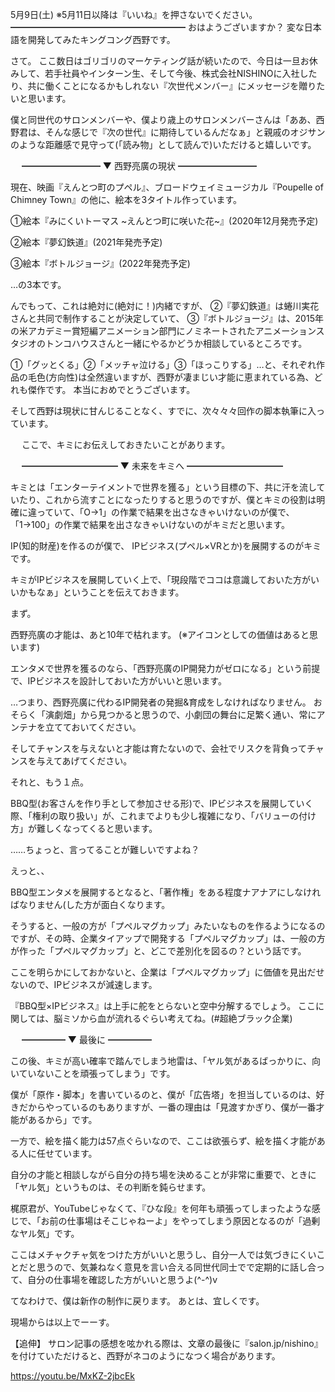 5月9日(土) ※5月11日以降は『いいね』を押さないでください。
━━━━━━━━━━━━━━━━━━━━
おはようございますか？
変な日本語を開発してみたキングコング西野です。

さて。
ここ数日はゴリゴリのマーケティング話が続いたので、今日は一旦お休みして、若手社員やインターン生、そして今後、株式会社NISHINOに入社したり、共に働くことになるかもしれない『次世代メンバー』にメッセージを贈りたいと思います。

僕と同世代のサロンメンバーや、僕より歳上のサロンメンバーさんは「ああ、西野君は、そんな感じで『次の世代』に期待しているんだなぁ」と親戚のオジサンのような距離感で見守って(「読み物」として読んで)いただけると嬉しいです。

　
━━━━━━━━━
▼ 西野亮廣の現状
━━━━━━━━━

現在、映画『えんとつ町のプペル』、ブロードウェイミュージカル『Poupelle of Chimney Town』の他に、絵本を3タイトル作っています。

①絵本『みにくいトーマス ~えんとつ町に咲いた花~』(2020年12月発売予定)

②絵本『夢幻鉄道』(2021年発売予定)

③絵本『ボトルジョージ』(2022年発売予定)

…の3本です。

んでもって、これは絶対に(絶対に！)内緒ですが、
②『夢幻鉄道』は蜷川実花さんと共同で制作することが決定していて、
③『ボトルジョージ』は、2015年の米アカデミー賞短編アニメーション部門にノミネートされたアニメーションスタジオのトンコハウスさんと一緒にやるかどうか相談しているところです。

①「グッとくる」②「メッチャ泣ける」③「ほっこりする」…と、それぞれ作品の毛色(方向性)は全然違いますが、西野が凄まじい才能に恵まれている為、どれも傑作です。
本当におめでとうございます。

そして西野は現状に甘んじることなく、すでに、次々々々回作の脚本執筆に入っています。

　
ここで、キミにお伝えしておきたいことがあります。

　
━━━━━━━━━━━
▼ 未来をキミへ
━━━━━━━━━━━

キミとは「エンターテイメントで世界を獲る」という目標の下、共に汗を流していたり、これから流すことになったりすると思うのですが、僕とキミの役割は明確に違っていて、「O→1」の作業で結果を出さなきゃいけないのが僕で、「1→100」の作業で結果を出さなきゃいけないのがキミだと思います。

IP(知的財産)を作るのが僕で、
IPビジネス(プペル×VRとか)を展開するのがキミです。

キミがIPビジネスを展開していく上で、「現段階でココは意識しておいた方がいいかもなぁ」ということを伝えておきます。

まず。

西野亮廣の才能は、あと10年で枯れます。
(※アイコンとしての価値はあると思います)

エンタメで世界を獲るのなら、「西野亮廣のIP開発力がゼロになる」という前提で、IPビジネスを設計しておいた方がいいと思います。

…つまり、西野亮廣に代わるIP開発者の発掘&育成をしなければなりません。
おそらく「演劇畑」から見つかると思うので、小劇団の舞台に足繁く通い、常にアンテナを立てておいてください。

そしてチャンスを与えないと才能は育たないので、会社でリスクを背負ってチャンスを与えてあげてください。

それと、もう１点。

BBQ型(お客さんを作り手として参加させる形)で、IPビジネスを展開していく際、「権利の取り扱い」が、これまでよりも少し複雑になり、「バリューの付け方」が難しくなってくると思います。

……ちょっと、言ってることが難しいですよね？

えっと、、

BBQ型エンタメを展開するとなると、「著作権」をある程度ナアナアにしなければなりません(した方が面白くなります。

そうすると、一般の方が「プペルマグカップ」みたいなものを作るようになるのですが、その時、企業タイアップで開発する「プペルマグカップ」は、一般の方が作った「プペルマグカップ」と、どこで差別化を図るの？という話です。

ここを明らかにしておかないと、企業は「プペルマグカップ」に価値を見出だせないので、IPビジネスが減速します。

『BBQ型×IPビジネス』は上手に舵をとらないと空中分解するでしょう。
ここに関しては、脳ミソから血が流れるぐらい考えてね。(#超絶ブラック企業)

　
━━━━━
▼ 最後に
━━━━━

この後、キミが高い確率で踏んでしまう地雷は、「ヤル気があるばっかりに、向いていないことを頑張ってしまう」です。

僕が「原作・脚本」を書いているのと、僕が「広告塔」を担当しているのは、好きだからやっているのもありますが、一番の理由は「見渡すかぎり、僕が一番才能があるから」です。

一方で、絵を描く能力は57点ぐらいなので、ここは欲張らず、絵を描く才能がある人に任せています。

自分の才能と相談しながら自分の持ち場を決めることが非常に重要で、ときに「ヤル気」というものは、その判断を鈍らせます。

梶原君が、YouTubeじゃなくて、『ひな段』を何年も頑張ってしまったような感じで、「お前の仕事場はそこじゃねーよ」をやってしまう原因となるのが「過剰なヤル気」です。

ここはメチャクチャ気をつけた方がいいと思うし、自分一人では気づきにくいことだと思うので、気兼ねなく意見を言い合える同世代同士でで定期的に話し合って、自分の仕事場を確認した方がいいと思うよ(^-^)v

てなわけで、僕は新作の制作に戻ります。
あとは、宜しくです。

現場からは以上でーーす。

【追伸】
サロン記事の感想を呟かれる際は、文章の最後に『salon.jp/nishino』を付けていただけると、西野がネコのようになつく場合があります。

https://youtu.be/MxKZ-2jbcEk
